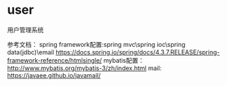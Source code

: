 # user
用户管理系统

参考文档：
spring framework配置:spring mvc\spring ioc\spring data(jdbc)\email
https://docs.spring.io/spring/docs/4.3.7.RELEASE/spring-framework-reference/htmlsingle/
mybatis配置：
http://www.mybatis.org/mybatis-3/zh/index.html
mail:
https://javaee.github.io/javamail/
